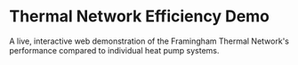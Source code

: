 # Thermal Network Efficiency Demo

A live, interactive web demonstration of the Framingham Thermal Network's performance compared to individual heat pump systems.


